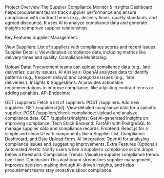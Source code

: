 Project Overview
The Supplier Compliance Monitor & Insights Dashboard helps procurement teams track supplier performance and ensure compliance with contract terms (e.g., delivery times, quality standards, and agreed discounts). It uses AI to analyze compliance data and generate insights to improve supplier relationships.

Key Features
Supplier Management:

View Suppliers: List of suppliers with compliance scores and recent issues.
Supplier Details: View detailed compliance data, including metrics like delivery times and quality.
Compliance Monitoring:

Upload Data: Procurement teams can upload compliance data (e.g., late deliveries, quality issues).
AI Analysis: OpenAI analyzes data to identify patterns (e.g., frequent delays) and categorize issues (e.g., 'late deliveries').
Insights & Suggestions: AI provides actionable recommendations to improve compliance, like adjusting contract terms or adding penalties.
API Endpoints:

GET /suppliers: Fetch a list of suppliers.
POST /suppliers: Add new suppliers.
GET /suppliers/{id}: View detailed compliance data for a specific supplier.
POST /suppliers/check-compliance: Upload and analyze compliance data.
GET /suppliers/insights: Get AI-generated insights on improving compliance.
Tech Stack
Backend: FastAPI with PostgreSQL to manage supplier data and compliance records.
Frontend: React.js for a simple and clean UI with components like a Supplier List, Compliance Dashboard, and Data Upload Form.
AI Integration: OpenAI for analyzing compliance issues and suggesting improvements.
Extra Features (Optional)
Automated Alerts: Notify users when a supplier’s compliance score drops below a threshold.
Compliance Trends: Visualize supplier compliance trends over time.
Conclusion
This dashboard streamlines supplier management, improves decision-making through AI-driven insights, and helps procurement teams stay proactive about compliance.
